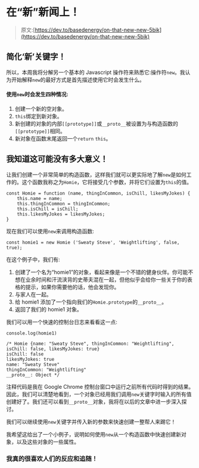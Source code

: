 # 在“新”新闻上！

> 原文:[https://dev.to/basedenergy/on-that-new-new-5bik](https://dev.to/basedenergy/on-that-new-new-5bik)

## 简化‘新’关键字！

所以，本周我将分解另一个基本的 Javascript 操作符来熟悉它:操作符`new`。我认为开始解释`new`的最好方式是首先描述使用它时会发生什么。

#### 使用`new`时会发生四种情况:

1.  创建一个新的空对象。
2.  `this`绑定到新对象。
3.  新创建的对象的内部`[[prototype]]`或`__proto__`被设置为与构造函数的`[[prototype]]`相同。
4.  新对象在函数末尾返回一个`return` `this`。

## 我知道这可能没有多大意义！

让我们创建一个非常简单的构造函数，这样我们就可以更实际地了解`new`是如何工作的。这个函数我称之为`Homie`，它将接受几个参数，并将它们设置为`this`的值。

```
const Homie = function (name, thingInCommon, isChill, likesMyJokes) {
    this.name = name;
    this.thingInCommon = thingInCommon;
    this.isChill = isChill;
    this.likesMyJokes = likesMyJokes;
} 
```

现在我们可以使用`new`来调用构造函数:

```
const homie1 = new Homie ('Sweaty Steve', 'Weightlifting', false, true); 
```

在这个例子中，我们有:

1.  创建了一个名为“homie1”的对象，看起来像是一个不错的健身伙伴。你可能不想在业余时间和汗流浃背的史蒂夫混在一起，但他似乎会给你一些关于你的表格的提示，如果你需要他的话，他会发现你。
2.  与家人在一起。
3.  给 homie1 添加了一个指向我们的`Homie.prototype`的`__proto__`。
4.  返回了我们的 homie1 对象。

我们可以用一个快速的控制台日志来看看这一点:

```
console.log(homie1)

/* Homie {name: "Sweaty Steve", thingInCommon: "Weightlifting", isChill: false, likesMyJokes: true}
isChill: false
likesMyJokes: true
name: "Sweaty Steve"
thingInCommon: "Weightlifting"
__proto__: Object */ 
```

注释代码是我在 Google Chrome 控制台窗口中运行之前所有代码时得到的结果。因此，我们可以清楚地看到，一个对象已经用我们调用`new`关键字时输入的所有值创建好了。我们还可以看到`__proto__`对象，我将在以后的文章中进一步深入探讨。

我们可以继续使用`new`关键字并传入新的参数来快速创建一整帮人来踢它！

我希望这给出了一个小例子，说明如何使用`new`从一个构造函数中快速创建新对象，以及这些对象的一些属性。

### 我真的很喜欢人们的反应和追随！